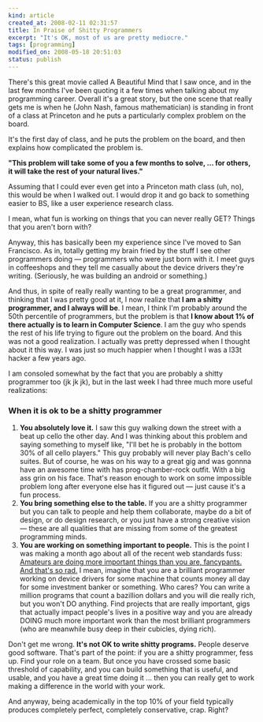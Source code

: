 ```yaml
--- 
kind: article
created_at: 2008-02-11 02:31:57
title: In Praise of Shitty Programmers
excerpt: "It's OK, most of us are pretty mediocre."
tags: [programming]
modified_on: 2008-05-18 20:51:03
status: publish
---
```


There's this great movie called A Beautiful Mind that I saw once, and in the last few months I've been quoting it a few times when talking about my programming career. Overall it's a great story, but the one scene that really gets me is when he (John Nash, famous mathematician) is standing in front of a class at Princeton and he puts a particularly complex problem on the board. 

It's the first day of class, and he puts the problem on the board, and then explains how complicated the problem is. 

<strong>"This problem will take some of you a few months to solve, ... for others, it will take the rest of your natural lives."</strong>

Assuming that I could ever even get into a Princeton math class (uh, no), this would be when I walked out. I would drop it and go back to something easier to BS, like a user experience research class. 

I mean, what fun is working on things that you can never really GET? Things that you aren't born with? 

Anyway, this has basically been my experience since I've moved to San Francisco. As in, totally getting my brain fried by the stuff I see other programmers doing &mdash; programmers who were just born with it. I meet guys in coffeeshops and they tell me casually about the device drivers they're writing. (Seriously, he was building an android or something.) 

And thus, in spite of really really wanting to be a great programmer, and thinking that I was pretty good at it, I now realize that<strong> I am a shitty programmer, and I always will be</strong>. I mean, I think I'm probably around the 50th percentile  of programmers, but the problem is that <strong>I know about 1% of there actually is to learn in Computer Science</strong>. I am the guy who spends the rest of his life trying to figure out the problem on the board. And this was not a good realization. I actually was pretty depressed when I thought about it this way. I was just so much happier when I thought I was a l33t hacker a few years ago. 

I am consoled somewhat by the fact that you are probably a shitty programmer too (jk jk jk), but in the last week I had three much more useful realizations: 

<h3> When it is ok to be a shitty programmer </h3>  

<ol>
<li><strong>You absolutely love it.</strong> I saw this guy walking down the street with a beat up cello the other day. And I was thinking about this problem and saying something to myself like, "I'll bet he is probably in the bottom 30% of all cello players." This guy probably will never play Bach's cello suites. But of course, he was on his way to a great gig and was gonnna have an awesome time with has prog-chamber-rock outfit. With a big ass grin on his face. That's reason enough to work on some impossible problem long after everyone else has it figured out &mdash; just cause it's a fun process. </li>
<li> <strong>You bring something else to the table.</strong> If you are a shitty programmer but you can talk to people and help them collaborate, maybe do a bit of design, or do design research, or you just have a strong creative vision &mdash; these are all qualities that are missing from some of the greatest programming minds. </li>
<li><strong>You are working on something important to people.</strong> This is the point I was making a month ago about all of the recent web standards fuss: <a href="http://www.unthinkingly.com/2007/12/21/ok-nevermind-actually-the-future-is-in-the-past/">Amateurs are doing more important things than you are, fancypants. And that's so rad.</a> I mean, imagine that you are a brilliant programmer working on device drivers for some machine that counts money all day for some investment banker or something. Who cares? You can write a million programs that count a bazillion dollars and you will die really rich, but you won't DO anything. Find projects that are really important, gigs that actually impact people's lives in a positive way and you are already DOING much more important work than the most brilliant programmers (who are meanwhile busy deep in their cubicles, dying rich).
</li></ol>

Don't get me wrong. <strong>It's not OK to write shitty programs.</strong> People deserve good software. That's part of the point: if you are a shitty programmer, fess up. Find your role on a team. But once you have crossed some basic threshold of capability, and you can build something that is useful, and usable, and you have a great time doing it ... then you can really get to work making a difference in the world with your work.

And anyway, being academically in the top 10% of your field typically produces completely perfect, completely conservative, crap. Right?
